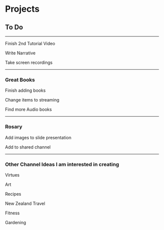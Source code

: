 # Projects
## To Do
***

Finish 2nd Tutorial Video

Write Narrative

Take screen recordings

***


### Great Books

Finish adding books

Change items to streaming

Find more Audio books

***

### Rosary

Add images to slide presentation

Add to shared channel

***

### Other Channel Ideas I am interested in creating

Virtues

Art

Recipes

New Zealand Travel

Fitness

Gardening